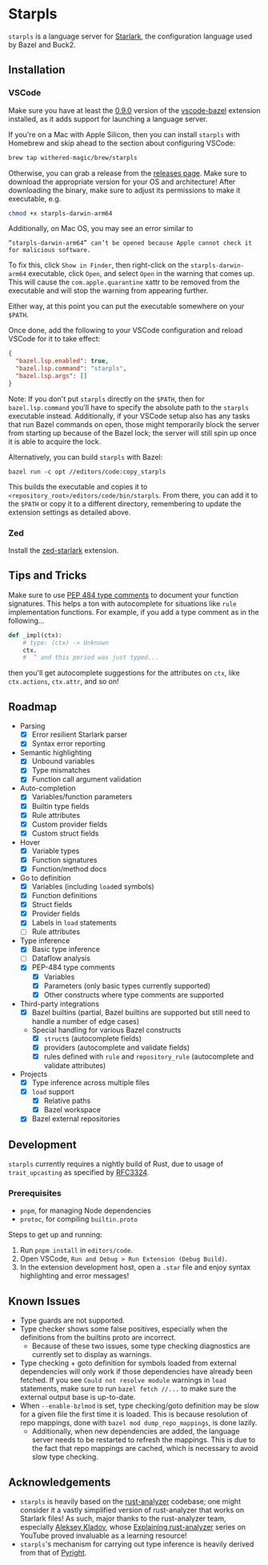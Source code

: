 # Starpls
`starpls` is a language server for [Starlark](https://github.com/bazelbuild/starlark), the configuration language used by Bazel and Buck2.

## Installation

### VSCode

Make sure you have at least the [0.9.0](https://github.com/bazelbuild/vscode-bazel/releases/tag/0.9.0) version of the [vscode-bazel](https://github.com/bazelbuild/vscode-bazel) extension installed, as it adds support for launching a language server.

If you're on a Mac with Apple Silicon, then you can install `starpls` with Homebrew and skip ahead to the section about configuring VSCode:

```sh
brew tap withered-magic/brew/starpls
```

Otherwise, you can grab a release from the [releases page](https://github.com/withered-magic/starpls/releases). Make sure to download the appropriate version for your OS and architecture! After downloading the binary, make sure to adjust its permissions to make it executable, e.g.

```sh
chmod +x starpls-darwin-arm64
```

Additionally, on Mac OS, you may see an error similar to

```
“starpls-darwin-arm64” can’t be opened because Apple cannot check it for malicious software.
```

To fix this, click `Show in Finder`, then right-click on the `starpls-darwin-arm64` executable, click `Open`, and select `Open` in the warning that comes up. This will cause the `com.apple.quarantine` xattr to be removed from the executable and will stop the warning from appearing further.

Either way, at this point you can put the executable somewhere on your `$PATH`.

Once done, add the following to your VSCode configuration and reload VSCode for it to take effect:

```json
{
  "bazel.lsp.enabled": true,
  "bazel.lsp.command": "starpls",
  "bazel.lsp.args": []
}
```

Note: If you don't put `starpls` directly on the `$PATH`, then for `bazel.lsp.command` you'll have to specify the absolute path to the `starpls` executable instead. Additionally, if your VSCode setup also has any tasks that run Bazel commands on open, those might temporarily block the server from starting up because of the Bazel lock; the server will still spin up once it is able to acquire the lock.

Alternatively, you can build `starpls` with Bazel:

```
bazel run -c opt //editors/code:copy_starpls
```

This builds the executable and copies it to `<repository_root>/editors/code/bin/starpls`. From there, you can add it to the `$PATH` or copy it to a different directory, remembering to update the extension settings as detailed above.

### Zed

Install the [zed-starlark](https://github.com/zaucy/zed-starlark) extension.

## Tips and Tricks

Make sure to use [PEP 484 type comments](https://peps.python.org/pep-0484/#type-comments) to document your function signatures. This helps a ton with autocomplete for situations like `rule` implementation functions. For example, if you add a type comment as in the following...

```python
def _impl(ctx):
    # type: (ctx) -> Unknown
    ctx.
    #  ^ and this period was just typed... 
```

then you'll get autocomplete suggestions for the attributes on `ctx`, like `ctx.actions`, `ctx.attr`, and so on!

## Roadmap

- Parsing
    - [x] Error resilient Starlark parser
    - [x] Syntax error reporting
- Semantic highlighting
    - [x] Unbound variables
    - [x] Type mismatches
    - [x] Function call argument validation
- Auto-completion
    - [x] Variables/function parameters
    - [x] Builtin type fields
    - [x] Rule attributes
    - [x] Custom provider fields
    - [x] Custom struct fields
- Hover
    - [x] Variable types
    - [x] Function signatures
    - [x] Function/method docs
- Go to definition
    - [x] Variables (including `load`ed symbols)
    - [x] Function definitions
    - [x] Struct fields
    - [x] Provider fields
    - [x] Labels in `load` statements
    - [ ] Rule attributes
- Type inference
    - [x] Basic type inference
    - [ ] Dataflow analysis
    - [x] PEP-484 type comments
        - [x] Variables
        - [x] Parameters (only basic types currently supported)
        - [x] Other constructs where type comments are supported
- Third-party integrations
    - [x] Bazel builtins (partial, Bazel builtins are supported but still need to handle a number of edge cases)
    - Special handling for various Bazel constructs
        - [x] `struct`s (autocomplete fields)
        - [x] providers (autocomplete and validate fields)
        - [x] rules defined with `rule` and `repository_rule` (autocomplete and validate attributes)
- Projects
    - [x] Type inference across multiple files
    - [x] `load` support
        - [x] Relative paths
        - [x] Bazel workspace
    - [x] Bazel external repositories

## Development

`starpls` currently requires a nightly build of Rust, due to usage of `trait_upcasting` as specified by [RFC3324](https://rust-lang.github.io/rfcs/3324-dyn-upcasting.html).

### Prerequisites

- `pnpm`, for managing Node dependencies
- `protoc`, for compiling `builtin.proto`

Steps to get up and running:
1. Run `pnpm install` in `editors/code`.
2. Open VSCode, `Run and Debug > Run Extension (Debug Build)`.
3. In the extension development host, open a `.star` file and enjoy syntax highlighting and error messages!

## Known Issues

- Type guards are not supported.
- Type checker shows some false positives, especially when the definitions from the builtins proto are incorrect.
    - Because of these two issues, some type checking diagnostics are currently set to display as warnings.
- Type checking + goto definition for symbols loaded from external dependencies will only work if those dependencies have already been fetched. If you see `Could not resolve module` warnings in `load` statements, make sure to run `bazel fetch //...` to make sure the external output base is up-to-date.
- When `--enable-bzlmod` is set, type checking/goto definition may be slow for a given file the first time it is loaded. This is because resolution of repo mappings, done with `bazel mod dump_repo_mappings`, is done lazily.
    - Additionally, when new dependencies are added, the language server needs to be restarted to refresh the mappings. This is due to the fact that repo mappings are cached, which is necessary to avoid slow type checking.

## Acknowledgements

- `starpls` is heavily based on the [rust-analyzer](https://github.com/rust-lang/rust-analyzer/tree/master) codebase; one might consider it a vastly simplified version of rust-analyzer that works on Starlark files! As such, major thanks to the rust-analyzer team, especially [Aleksey Kladov](https://matklad.github.io/), whose [Explaining rust-analyzer](https://www.youtube.com/playlist?list=PLhb66M_x9UmrqXhQuIpWC5VgTdrGxMx3y) series on YouTube proved invaluable as a learning resource!
- `starpls`'s mechanism for carrying out type inference is heavily derived from that of [Pyright](https://github.com/microsoft/pyright).
